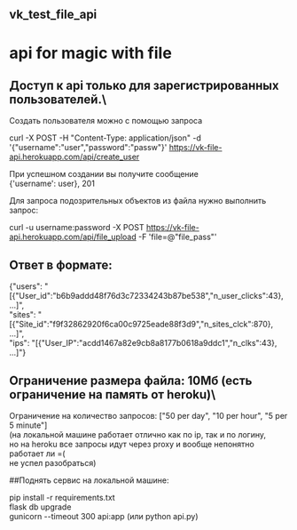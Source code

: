 ## vk_test_file_api
# api for magic with file

## Доступ к api только для зарегистрированных пользователей.\
Создать пользователя можно с помощью запроса

curl -X POST -H "Content-Type: application/json" -d '{"username":"user","password":"passw"}' https://vk-file-api.herokuapp.com/api/create_user

При успешном создании вы получите сообщение\
{'username': user}, 201


Для запроса подозрительных объектов из файла нужно выполнить запрос:

curl -u username:password -X POST https://vk-file-api.herokuapp.com/api/file_upload -F 'file=@"file_pass"'

## Ответ в формате:

{"users": "[{\"User_id\":\"b6b9addd48f76d3c72334243b87be538\",\"n_user_clicks\":43}, ...]",\
 "sites": "[{\"Site_id\":\"f9f32862920f6ca00c9725eade88f3d9\",\"n_sites_clck\":870}, ...]",\
 "ips": "[{\"User_IP\":\"acdd1467a82e9cb8a8177b0618a9ddc1\",\"n_clks\":43}, ...]"}

## Ограничение размера файла: 10Мб (есть ограничение на память от heroku)\
Ограничение на количество запросов: ["50 per day", "10 per hour", "5 per 5 minute"]\
(на локальной машине работает отлично как по ip, так и по логину,\
но на heroku все запросы идут через proxy и вообще непонятно работает ли =(\
не успел разобраться)


##Поднять сервис на локальной машине:

pip install -r requirements.txt\
flask db upgrade\
gunicorn --timeout 300 api:app (или python api.py)
